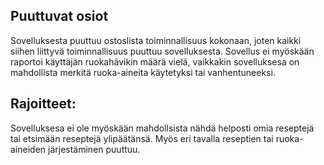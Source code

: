 ## Puuttuvat osiot  

Sovelluksesta puuttuu ostoslista toiminnallisuus kokonaan, joten kaikki siihen liittyvä toiminnallisuus puuttuu sovelluksesta.
Sovellus ei myöskään raportoi käyttäjän ruokahävikin määrä vielä, vaikkakin sovelluksesa on mahdollista merkitä ruoka-aineita käytetyksi tai vanhentuneeksi.  

## Rajoitteet:  
Sovelluksesa ei ole myöskään mahdollsista nähdä helposti omia reseptejä tai etsimään reseptejä ylipäätänsä. Myös eri tavalla reseptien tai ruoka-aineiden järjestäminen puuttuu.
